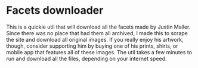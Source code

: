 # Facets downloader

This is a quickie util that will download all the facets made by Justin Maller. Since there was no place that had them all archived, I made this to scrape the site and download all original images. If you really enjoy his artwork, though, consider supporting him by buying one of his prints, shirts, or mobile app that features all of these images. 
The util takes a few minutes to run and download all the files, depending on your internet speed. 
